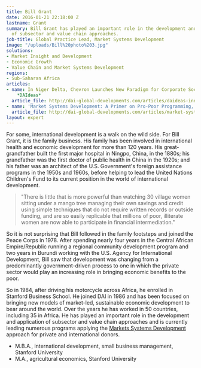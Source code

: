 ```yaml
---
title: Bill Grant
date: 2016-01-21 22:18:00 Z
lastname: Grant
summary: Bill Grant has played an important role in the development and application
  of subsector and value chain approaches.
job-title: Global Practice Lead, Market Systems Development
image: "/uploads/Bill%20photo%203.jpg"
solutions:
- Market Insight and Development
- Economic Growth
- Value Chain and Market Systems Development
regions:
- Sub-Saharan Africa
articles:
- name: In Niger Delta, Chevron Launches New Paradigm for Corporate Social Investment,
    *DAIdeas*
  article_file: http://dai-global-developments.com/articles/daideas-innovation-in-action-chevron.html?utm_source=daidotcom
- name: 'Market Systems Development: A Primer on Pro-Poor Programming, _DAIdeas_'
  article_file: http://dai-global-developments.com/articles/market-systems-development-a-primer-on-pro-poor-programming/?utm_source=daidotcom
layout: expert
---
```


For some, international development is a walk on the wild side. For Bill Grant, it is the family business. His family has been involved in international health and economic development for more than 120 years. His great-grandfather built the first major hospital in Ningpo, China, in the 1880s; his grandfather was the first doctor of public health in China in the 1920s; and his father was an architect of the U.S. Government's foreign assistance programs in the 1950s and 1960s, before helping to lead the United Nations Children's Fund to its current position in the world of international development.

> "There is little that is more powerful than watching 30 village women sitting under a mango tree managing their own savings and credit using simple techniques that do not require written records or outside funding, and are so easily replicable that millions of poor, illiterate women are now able to participate in financial intermediation."

So it is not surprising that Bill followed in the family footsteps and joined the Peace Corps in 1978. After spending nearly four years in the Central African Empire/Republic running a regional community development program and two years in Burundi working with the U.S. Agency for International Development, Bill saw that development was changing from a predominantly government-driven process to one in which the private sector would play an increasing role in bringing economic benefits to the poor.

So in 1984, after driving his motorcycle across Africa, he enrolled in Stanford Business School. He joined DAI in 1986 and has been focused on bringing new models of market-led, sustainable economic development to bear around the world. Over the years he has worked in 50 countries, including 35 in Africa. He has played an important role in the development and application of subsector and value chain approaches and is currently leading numerous programs applying the [Markets Systems Development](http://dai-global-developments.com/articles/market-systems-development-a-primer-on-pro-poor-programming/) approach for private and international donors.

* M.B.A., international development, small business management, Stanford University
* M.A., agricultural economics, Stanford University